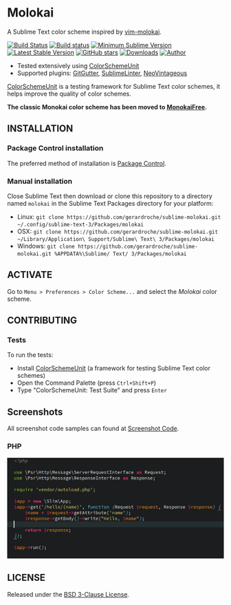 # Molokai

A Sublime Text color scheme inspired by [vim-molokai](https://github.com/tomasr/molokai).

[![Build Status](https://img.shields.io/travis/gerardroche/sublime-molokai/master.svg?style=flat-square)](https://travis-ci.org/gerardroche/sublime-molokai) [![Build status](https://img.shields.io/appveyor/ci/gerardroche/sublime-molokai/master.svg?style=flat-square)](https://ci.appveyor.com/project/gerardroche/sublime-molokai/branch/master) [![Minimum Sublime Version](https://img.shields.io/badge/sublime-%3E%3D%203.0-brightgreen.svg?style=flat-square)](https://sublimetext.com) [![Latest Stable Version](https://img.shields.io/github/tag/gerardroche/sublime-molokai.svg?style=flat-square&label=stable)](https://github.com/gerardroche/sublime-molokai/tags) [![GitHub stars](https://img.shields.io/github/stars/gerardroche/sublime-molokai.svg?style=flat-square)](https://github.com/gerardroche/sublime-molokai/stargazers) [![Downloads](https://img.shields.io/packagecontrol/dt/molokai.svg?style=flat-square)](https://packagecontrol.io/packages/molokai) [![Author](https://img.shields.io/badge/twitter-gerardroche-blue.svg?style=flat-square)](https://twitter.com/gerardroche)

* Tested extensively using [ColorSchemeUnit](https://github.com/gerardroche/sublime-color-scheme-unit)
* Supported plugins: [GitGutter](https://github.com/jisaacks/GitGutter), [SublimeLinter](https://github.com/SublimeLinter/SublimeLinter3), [NeoVintageous](https://github.com/NeoVintageous/NeoVintageous)

[ColorSchemeUnit](https://github.com/gerardroche/sublime-color-scheme-unit) is a testing framework for Sublime Text color schemes, it helps improve the quality of color schemes.

**The classic Monokai color scheme has been moved to [MonokaiFree](https://github.com/gerardroche/sublime-monokai-free).**

## INSTALLATION

### Package Control installation

The preferred method of installation is [Package Control](https://packagecontrol.io/browse/authors/gerardroche).

### Manual installation

Close Sublime Text then download or clone this repository to a directory named `molokai` in the Sublime Text Packages directory for your platform:

* Linux: `git clone https://github.com/gerardroche/sublime-molokai.git ~/.config/sublime-text-3/Packages/molokai`
* OSX: `git clone https://github.com/gerardroche/sublime-molokai.git ~/Library/Application\ Support/Sublime\ Text\ 3/Packages/molokai`
* Windows: `git clone https://github.com/gerardroche/sublime-molokai.git %APPDATA%\Sublime/ Text/ 3/Packages/molokai`

## ACTIVATE

Go to `Menu > Preferences > Color Scheme...` and select the *Molokai* color scheme.

## CONTRIBUTING

### Tests

To run the tests:

* Install [ColorSchemeUnit](https://github.com/gerardroche/sublime-color-scheme-unit) (a framework for testing Sublime Text color schemes)
* Open the Command Palette (press `Ctrl+Shift+P`)
* Type "ColorSchemeUnit: Test Suite" and press `Enter`

## Screenshots

All screenshot code samples can found at [Screenshot Code](https://github.com/gerardroche/screenshot-code).

### PHP

![PHP screenshot](screenshot-php.png)

## LICENSE

Released under the [BSD 3-Clause License](LICENSE).
